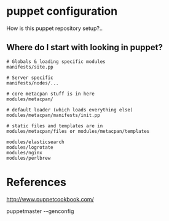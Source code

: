 # puppet configuration

How is this puppet repository setup?..

## Where do I start with looking in puppet?

    # Globals & loading specific modules
    manifests/site.pp

    # Server specific
    manifests/nodes/...

    # core metacpan stuff is in here
    modules/metacpan/

    # default loader (which loads everything else)
    modules/metacpan/manifests/init.pp

    # static files and templates are in
    modules/metacpan/files or modules/metacpan/templates

    modules/elasticsearch
    modules/logrotate
    modules/nginx
    modules/perlbrew

# References

http://www.puppetcookbook.com/

puppetmaster --genconfig
